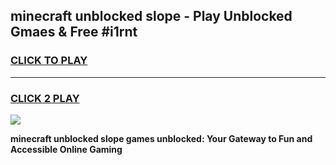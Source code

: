 
## minecraft unblocked slope - Play Unblocked Gmaes & Free #i1rnt
<h3>
<a href="https://news.freeplayer.one?title=minecraft_unblocked_slope&ref=26F">CLICK TO PLAY</a></h3>
<hr>

<h3>
<a href="https://news.freeplayer.one?title=minecraft_unblocked_slope&ref=26F">CLICK 2 PLAY</a>
  
</h3>

<a href="https://news.freeplayer.one?title=minecraft_unblocked_slope&ref=26F/"><img src="https://clearcache.store/games.png"></a>


**minecraft unblocked slope games unblocked: Your Gateway to Fun and Accessible Online Gaming**
